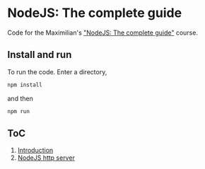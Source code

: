 # NodeJS: The complete guide

Code for the Maximilian's ["NodeJS: The complete guide"](https://www.udemy.com/course/nodejs-the-complete-guide/) course.

## Install and run
To run the code. Enter a directory,

```bash
npm install
```

and then

```bash
npm run
```

## ToC 
1) [Introduction](1-introduction/)
2) [NodeJS http server](2-node-js-http-server/)